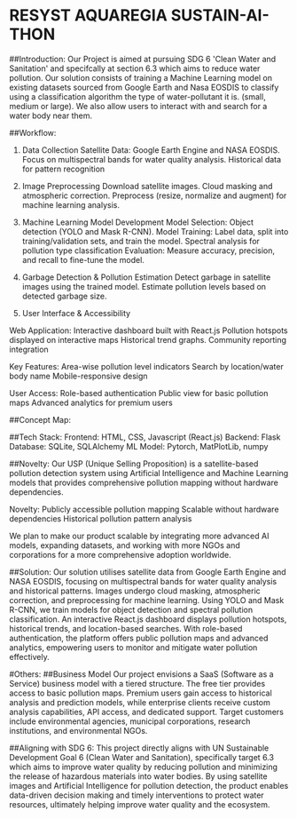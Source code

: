 # RESYST AQUAREGIA SUSTAIN-AI-THON
##Introduction:
Our Project is aimed at pursuing SDG 6 'Clean Water and Sanitation' and specifcally at section 6.3 which aims to reduce water pollution. Our solution consists of training a Machine Learning model on existing datasets sourced from Google Earth and Nasa EOSDIS to classify using a classification algorithm the type of water-pollutant it is. (small, medium or large). We also allow users to interact with and search for a water body near them. 

##Workflow:
1. Data Collection
Satellite Data: Google Earth Engine and NASA EOSDIS.
Focus on multispectral bands for water quality analysis.
Historical data for pattern recognition

2. Image Preprocessing
Download satellite images.
Cloud masking and atmospheric correction.
Preprocess (resize, normalize and augment) for machine learning analysis.

3. Machine Learning Model Development
Model Selection: Object detection (YOLO and Mask R-CNN).
Model Training: Label data, split into training/validation sets, and train the model.
Spectral analysis for pollution type classification
Evaluation: Measure accuracy, precision, and recall to fine-tune the model.

4. Garbage Detection & Pollution Estimation
Detect garbage in satellite images using the trained model.
Estimate pollution levels based on detected garbage size.

5.  User Interface & Accessibility

Web Application:
Interactive dashboard built with React.js
Pollution hotspots displayed on interactive maps
Historical trend graphs.
Community reporting integration

Key Features:
Area-wise pollution level indicators
Search by location/water body name
Mobile-responsive design

User Access:
Role-based authentication
Public view for basic pollution maps
Advanced analytics for premium users


##Concept Map:











##Tech Stack:
Frontend: HTML, CSS, Javascript (React.js)
Backend: Flask
Database: SQLite, SQLAlchemy
ML Model: Pytorch, MatPlotLib, numpy

##Novelty:
Our USP (Unique Selling Proposition) is a satellite-based pollution detection system using Artificial Intelligence and Machine Learning models that provides comprehensive pollution mapping without hardware dependencies. 

Novelty:
Publicly accessible pollution mapping
Scalable without hardware dependencies
Historical pollution pattern analysis

We plan to make our product scalable by integrating more advanced AI models, expanding datasets, and working with more NGOs and corporations for a more comprehensive adoption worldwide.

##Solution: 
Our solution utilises satellite data from Google Earth Engine and NASA EOSDIS, focusing on multispectral bands for water quality analysis and historical patterns. Images undergo cloud masking, atmospheric correction, and preprocessing for machine learning. Using YOLO and Mask R-CNN, we train models for object detection and spectral pollution classification. An interactive React.js dashboard displays pollution hotspots, historical trends, and location-based searches. With role-based authentication, the platform offers public pollution maps and advanced analytics, empowering users to monitor and mitigate water pollution effectively.

#Others:
##Business Model
Our project envisions a SaaS (Software as a Service) business model with a tiered structure. The free tier provides access to basic pollution maps. Premium users gain access to historical analysis and prediction models, while enterprise clients receive custom analysis capabilities, API access, and dedicated support. Target customers include environmental agencies, municipal corporations, research institutions, and environmental NGOs.

##Aligning with SDG 6:
This project directly aligns with UN Sustainable Development Goal 6 (Clean Water and Sanitation), specifically target 6.3 which aims to improve water quality by reducing pollution and minimizing the release of hazardous materials into water bodies. By using satellite images and Artificial Intelligence for pollution detection, the product enables data-driven decision making and timely interventions to protect water resources, ultimately helping improve water quality and the ecosystem.



 

